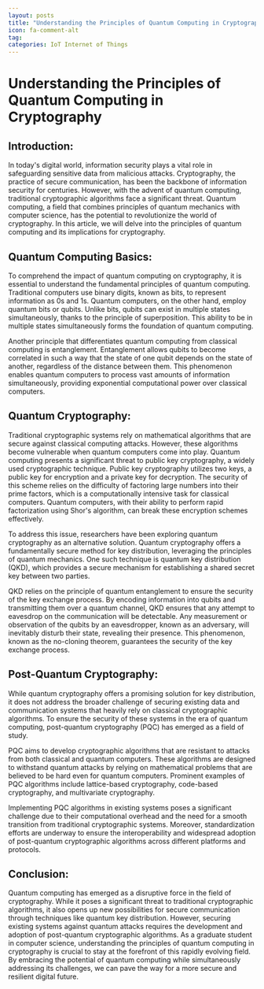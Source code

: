 ```yaml
---
layout: posts
title: "Understanding the Principles of Quantum Computing in Cryptography"
icon: fa-comment-alt
tag:      
categories: IoT Internet of Things
---
```



# Understanding the Principles of Quantum Computing in Cryptography

## Introduction:

In today's digital world, information security plays a vital role in safeguarding sensitive data from malicious attacks. Cryptography, the practice of secure communication, has been the backbone of information security for centuries. However, with the advent of quantum computing, traditional cryptographic algorithms face a significant threat. Quantum computing, a field that combines principles of quantum mechanics with computer science, has the potential to revolutionize the world of cryptography. In this article, we will delve into the principles of quantum computing and its implications for cryptography.

## Quantum Computing Basics:

To comprehend the impact of quantum computing on cryptography, it is essential to understand the fundamental principles of quantum computing. Traditional computers use binary digits, known as bits, to represent information as 0s and 1s. Quantum computers, on the other hand, employ quantum bits or qubits. Unlike bits, qubits can exist in multiple states simultaneously, thanks to the principle of superposition. This ability to be in multiple states simultaneously forms the foundation of quantum computing.

Another principle that differentiates quantum computing from classical computing is entanglement. Entanglement allows qubits to become correlated in such a way that the state of one qubit depends on the state of another, regardless of the distance between them. This phenomenon enables quantum computers to process vast amounts of information simultaneously, providing exponential computational power over classical computers.

## Quantum Cryptography:

Traditional cryptographic systems rely on mathematical algorithms that are secure against classical computing attacks. However, these algorithms become vulnerable when quantum computers come into play. Quantum computing presents a significant threat to public key cryptography, a widely used cryptographic technique. Public key cryptography utilizes two keys, a public key for encryption and a private key for decryption. The security of this scheme relies on the difficulty of factoring large numbers into their prime factors, which is a computationally intensive task for classical computers. Quantum computers, with their ability to perform rapid factorization using Shor's algorithm, can break these encryption schemes effectively.

To address this issue, researchers have been exploring quantum cryptography as an alternative solution. Quantum cryptography offers a fundamentally secure method for key distribution, leveraging the principles of quantum mechanics. One such technique is quantum key distribution (QKD), which provides a secure mechanism for establishing a shared secret key between two parties.

QKD relies on the principle of quantum entanglement to ensure the security of the key exchange process. By encoding information into qubits and transmitting them over a quantum channel, QKD ensures that any attempt to eavesdrop on the communication will be detectable. Any measurement or observation of the qubits by an eavesdropper, known as an adversary, will inevitably disturb their state, revealing their presence. This phenomenon, known as the no-cloning theorem, guarantees the security of the key exchange process.

## Post-Quantum Cryptography:

While quantum cryptography offers a promising solution for key distribution, it does not address the broader challenge of securing existing data and communication systems that heavily rely on classical cryptographic algorithms. To ensure the security of these systems in the era of quantum computing, post-quantum cryptography (PQC) has emerged as a field of study.

PQC aims to develop cryptographic algorithms that are resistant to attacks from both classical and quantum computers. These algorithms are designed to withstand quantum attacks by relying on mathematical problems that are believed to be hard even for quantum computers. Prominent examples of PQC algorithms include lattice-based cryptography, code-based cryptography, and multivariate cryptography.

Implementing PQC algorithms in existing systems poses a significant challenge due to their computational overhead and the need for a smooth transition from traditional cryptographic systems. Moreover, standardization efforts are underway to ensure the interoperability and widespread adoption of post-quantum cryptographic algorithms across different platforms and protocols.

## Conclusion:

Quantum computing has emerged as a disruptive force in the field of cryptography. While it poses a significant threat to traditional cryptographic algorithms, it also opens up new possibilities for secure communication through techniques like quantum key distribution. However, securing existing systems against quantum attacks requires the development and adoption of post-quantum cryptographic algorithms. As a graduate student in computer science, understanding the principles of quantum computing in cryptography is crucial to stay at the forefront of this rapidly evolving field. By embracing the potential of quantum computing while simultaneously addressing its challenges, we can pave the way for a more secure and resilient digital future.